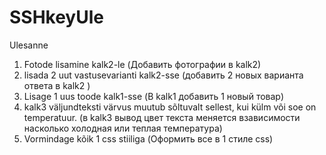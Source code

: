 # SSHkeyUle
Ulesanne

1. Fotode lisamine kalk2-le (Добавить фотографии в kalk2)
2. lisada 2 uut vastusevarianti kalk2-sse (добавить 2 новых варианта ответа в kalk2 )
3. Lisage 1 uus toode kalk1-sse (В kalk1 добавить 1 новый товар)
4. kalk3 väljundteksti värvus muutub sõltuvalt sellest, kui külm või soe on temperatuur. (в kalk3 вывод цвет текста меняется взависимости насколько холодная или теплая температура)
5. Vormindage kõik 1 css stiiliga (Оформить все в 1 стиле css)




